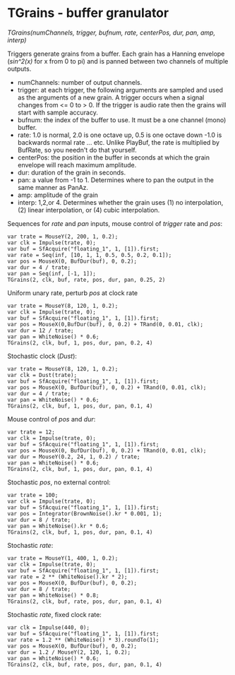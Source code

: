 # TGrains - buffer granulator

_TGrains(numChannels, trigger, bufnum, rate, centerPos, dur, pan, amp, interp)_

Triggers generate grains from a buffer. Each grain has a Hanning envelope (_sin^2(x)_ for x from 0 to pi) and is panned between two channels of multiple outputs.

- numChannels: number of output channels.
- trigger: at each trigger, the following arguments are sampled and used as the arguments of a new grain. A trigger occurs when a signal changes from <= 0 to > 0. If the trigger is audio rate then the grains will start with sample accuracy.
- bufnum: the index of the buffer to use. It must be a one channel (mono) buffer.
- rate: 1.0 is normal, 2.0 is one octave up, 0.5 is one octave down -1.0 is backwards normal rate ... etc. Unlike PlayBuf, the rate is multiplied by BufRate, so you needn't do that yourself.
- centerPos: the position in the buffer in seconds at which the grain envelope will reach maximum amplitude.
- dur: duration of the grain in seconds.
- pan: a value from -1 to 1. Determines where to pan the output in the same manner as PanAz.
- amp: amplitude of the grain
- interp: 1,2,or 4. Determines whether the grain uses (1) no interpolation, (2) linear interpolation, or (4) cubic interpolation.

Sequences for _rate_ and _pan_ inputs, mouse control of _trigger_ rate and _pos_:

	var trate = MouseY(2, 200, 1, 0.2);
	var clk = Impulse(trate, 0);
	var buf = SfAcquire("floating_1", 1, [1]).first;
	var rate = Seq(inf, [10, 1, 1, 0.5, 0.5, 0.2, 0.1]);
	var pos = MouseX(0, BufDur(buf), 0, 0.2);
	var dur = 4 / trate;
	var pan = Seq(inf, [-1, 1]);
	TGrains(2, clk, buf, rate, pos, dur, pan, 0.25, 2)

Uniform unary rate, perturb _pos_ at clock rate

	var trate = MouseY(8, 120, 1, 0.2);
	var clk = Impulse(trate, 0);
	var buf = SfAcquire("floating_1", 1, [1]).first;
	var pos = MouseX(0,BufDur(buf), 0, 0.2) + TRand(0, 0.01, clk);
	var dur = 12 / trate;
	var pan = WhiteNoise() * 0.6;
	TGrains(2, clk, buf, 1, pos, dur, pan, 0.2, 4)

Stochastic clock (_Dust_):

	var trate = MouseY(8, 120, 1, 0.2);
	var clk = Dust(trate);
	var buf = SfAcquire("floating_1", 1, [1]).first;
	var pos = MouseX(0, BufDur(buf), 0, 0.2) + TRand(0, 0.01, clk);
	var dur = 4 / trate;
	var pan = WhiteNoise() * 0.6;
	TGrains(2, clk, buf, 1, pos, dur, pan, 0.1, 4)

Mouse control of _pos_ and _dur_:

	var trate = 12;
	var clk = Impulse(trate, 0);
	var buf = SfAcquire("floating_1", 1, [1]).first;
	var pos = MouseX(0, BufDur(buf), 0, 0.2) + TRand(0, 0.01, clk);
	var dur = MouseY(0.2, 24, 1, 0.2) / trate;
	var pan = WhiteNoise() * 0.6;
	TGrains(2, clk, buf, 1, pos, dur, pan, 0.1, 4)

Stochastic _pos_, no external control:

	var trate = 100;
	var clk = Impulse(trate, 0);
	var buf = SfAcquire("floating_1", 1, [1]).first;
	var pos = Integrator(BrownNoise().kr * 0.001, 1);
	var dur = 8 / trate;
	var pan = WhiteNoise().kr * 0.6;
	TGrains(2, clk, buf, 1, pos, dur, pan, 0.1, 4)

Stochastic _rate_:

	var trate = MouseY(1, 400, 1, 0.2);
	var clk = Impulse(trate, 0);
	var buf = SfAcquire("floating_1", 1, [1]).first;
	var rate = 2 ** (WhiteNoise().kr * 2);
	var pos = MouseX(0, BufDur(buf), 0, 0.2);
	var dur = 8 / trate;
	var pan = WhiteNoise() * 0.8;
	TGrains(2, clk, buf, rate, pos, dur, pan, 0.1, 4)

Stochastic _rate_, fixed clock rate:

	var clk = Impulse(440, 0);
	var buf = SfAcquire("floating_1", 1, [1]).first;
	var rate = 1.2 ** (WhiteNoise() * 3).roundTo(1);
	var pos = MouseX(0, BufDur(buf), 0, 0.2);
	var dur = 1.2 / MouseY(2, 120, 1, 0.2);
	var pan = WhiteNoise() * 0.6;
	TGrains(2, clk, buf, rate, pos, dur, pan, 0.1, 4)

